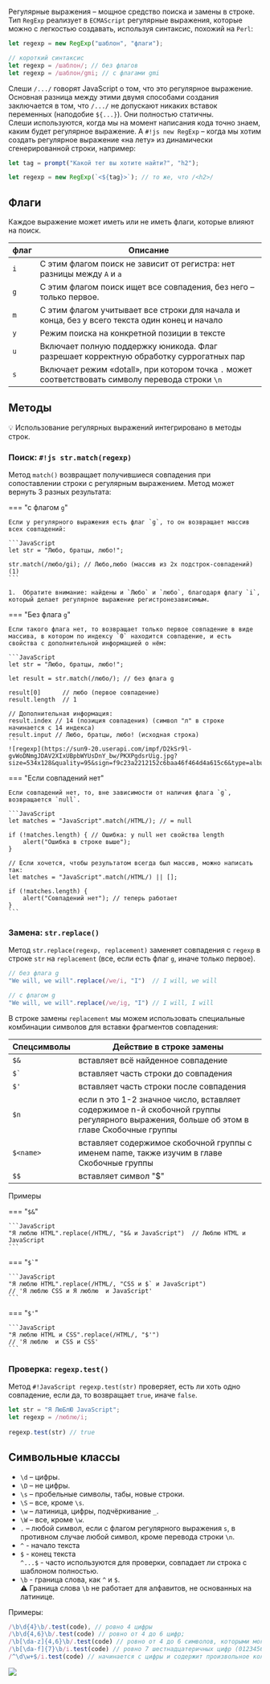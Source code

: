 Регулярные выражения – мощное средство поиска и замены в строке.  
Тип `RegExp` реализует в `ECMAScript` регулярные выражения, которые можно с легкостью создавать, используя синтаксис, похожий на `Perl`:

```js
let regexp = new RegExp("шаблон", "флаги");

// короткий синтаксис
let regexp = /шаблон/; // без флагов 
let regexp = /шаблон/gmi; // с флагами gmi
```
Слеши `/.../` говорят JavaScript о том, что это регулярное выражение.  
Основная разница между этими двумя способами создания заключается в том, что `/.../` не допускают никаких вставок переменных (наподобие `${...}`). Они полностью статичны.  
Слеши используются, когда мы на момент написания кода точно знаем, каким будет регулярное выражение. А `#!js new RegExp` – когда мы хотим создать регулярное выражение «на лету» из динамически сгенерированной строки, например:

```js 
let tag = prompt("Какой тег вы хотите найти?", "h2");

let regexp = new RegExp(`<${tag}>`); // то же, что /<h2>/ 
```

## Флаги
Каждое выражение может иметь или не иметь флаги, которые влияют на поиск.

флаг    |   Описание
--------|---------------
`i`     | С этим флагом поиск не зависит от регистра: нет разницы между `A` и `a`
`g`     | С этим флагом поиск ищет все совпадения, без него – только первое.
`m`     | С этим флагом учитывает все строки для начала и конца, без у всего текста один конец и начало
`y`     | Режим поиска на конкретной позиции в тексте
`u`     | Включает полную поддержку юникода. Флаг разрешает корректную обработку суррогатных пар
`s`     | Включает режим «dotall», при котором точка `.` может соответствовать символу перевода строки `\n`

## Методы
💡 Использование регулярных выражений интегрировано в методы строк.
### Поиск: `#!js str.match(regexp)`
Метод `match()` возвращает получившиеся совпадения при сопоставлении строки с регулярным выражением.
Метод может вернуть 3 разных результата:

=== "с флагом `g`"

    Если у регулярного выражения есть флаг `g`, то он возвращает массив всех совпадений:

    ```JavaScript
    let str = "Любо, братцы, любо!";

    str.match(/любо/gi); // Любо,любо (массив из 2х подстрок-совпадений) (1)
    ```

    1.  Обратите внимание: найдены и `Любо` и `любо`, благодаря флагу `i`, который делает регулярное выражение регистронезависимым.

=== "Без флага `g`"

    Если такого флага нет, то возвращает только первое совпадение в виде массива, в котором по индексу `0` находится совпадение, и есть свойства с дополнительной информацией о нём:

    ```JavaScript
    let str = "Любо, братцы, любо!";

    let result = str.match(/любо/); // без флага g

    result[0]      // любо (первое совпадение)
    result.length  // 1

    // Дополнительная информация:
    result.index // 14 (позиция совпадения) (символ "л" в строке начинается с 14 индекса)
    result.input // Любо, братцы, любо! (исходная строка)
    ```
    ![regexp](https://sun9-20.userapi.com/impf/D2kSr9l-gvWoDNmgJDAV2XIxUBpbWYUsDnY_bw/PKXPgdsrUig.jpg?size=534x128&quality=95&sign=f9c23a2212152c6baa46f464d4a615c6&type=album)

=== "Если совпадений нет"

    Если совпадений нет, то, вне зависимости от наличия флага `g`, возвращается `null`.

    ```JavaScript
    let matches = "JavaScript".match(/HTML/); // = null

    if (!matches.length) { // Ошибка: у null нет свойства length
        alert("Ошибка в строке выше");
    }

    // Если хочется, чтобы результатом всегда был массив, можно написать так:
    let matches = "JavaScript".match(/HTML/) || [];

    if (!matches.length) {
        alert("Совпадений нет"); // теперь работает
    }
    ```

### Замена: `str.replace()`
Метод `str.replace(regexp, replacement)` заменяет совпадения с `regexp` в строке `str` на `replacement` (все, если есть флаг `g`, иначе только первое).

```JavaScript
// без флага g
"We will, we will".replace(/we/i, "I")  // I will, we will

// с флагом g
"We will, we will".replace(/we/ig, "I") // I will, I will
```
В строке замены `replacement` мы можем использовать специальные комбинации символов для вставки фрагментов совпадения:

Спецсимволы   |	Действие в строке замены
--------------|--------------------------
`$&`          |	вставляет всё найденное совпадение
<code>$&#096;</code>	        | вставляет часть строки до совпадения
`$'`          | вставляет часть строки после совпадения
`$n`          |	если n это 1-2 значное число, вставляет содержимое n-й скобочной группы регулярного выражения, больше об этом в главе Скобочные группы
`$<name>`     |	вставляет содержимое скобочной группы с именем name, также изучим в главе Скобочные группы
`$$`          |	вставляет символ "$"

Примеры

=== "`$&`"

    ```JavaScript
    "Я люблю HTML".replace(/HTML/, "$& и JavaScript")  // Люблю HTML и JavaScript
    ```

=== "<code>$&#096;</code>"

    ```JavaScript
    "Я люблю HTML".replace(/HTML/, "CSS и $` и JavaScript") 
    // 'Я люблю CSS и Я люблю  и JavaScript'
    ```

=== "`$'`"

    ```JavaScript
    "Я люблю HTML и CSS".replace(/HTML/, "$'") 
    // 'Я люблю  и CSS и CSS'
    ```    

### Проверка: `regexp.test()`
Метод `#!JavaScript regexp.test(str)` проверяет, есть ли хоть одно совпадение, если да, то возвращает `true`, иначе `false`.

```js
let str = "Я ЛюБлЮ JavaScript";
let regexp = /люблю/i;
        
regexp.test(str) // true
```

## Символьные классы
- `\d` – цифры.
- `\D` – не цифры.
- `\s` – пробельные символы, табы, новые строки.
- `\S` – все, кроме `\s`.
- `\w` – латиница, цифры, подчёркивание `_`.
- `\W` – все, кроме `\w`.
- `.` – любой символ, если с флагом регулярного выражения `s`, в противном случае любой символ, кроме перевода строки `\n`.
- `^` - начало текста
- `$` - конец текста  
    `^...$` - часто используются для проверки, совпадает ли строка с шаблоном полностью.
- `\b` - граница слова, как `^` и `$`.   
    :warning: Граница слова `\b` не работает для алфавитов, не основанных на латинице.

Примеры:
```js 
/\b\d{4}\b/.test(code), // ровно 4 цифры
/\b\d{4,6}\b/.test(code) // ровно от 4 до 6 цифр;
/\b[\da-z]{4,6}\b/.test(code) // ровно от 4 до 6 символов, которыми могут быть цифры либо маленькие латинские буквы;
/\b[\da-f]{7}\b/i.test(code) // ровно 7 шестнадцатеричных цифр (0123456789ABCDEF)
/^\d\w+$/i.test(code) // начинается с цифры и содержит произвольное количество цифр и латинских букв любого регистра(большие и маленькие).

```

![](https://www.exlab.net/files/tools/sheets/regexp/regexp.png)
